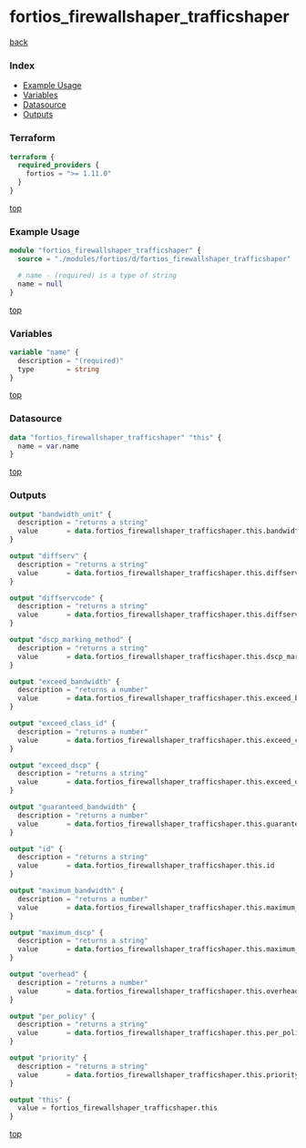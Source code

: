 # fortios_firewallshaper_trafficshaper

[back](../fortios.md)

### Index

- [Example Usage](#example-usage)
- [Variables](#variables)
- [Datasource](#datasource)
- [Outputs](#outputs)

### Terraform

```terraform
terraform {
  required_providers {
    fortios = ">= 1.11.0"
  }
}
```

[top](#index)

### Example Usage

```terraform
module "fortios_firewallshaper_trafficshaper" {
  source = "./modules/fortios/d/fortios_firewallshaper_trafficshaper"

  # name - (required) is a type of string
  name = null
}
```

[top](#index)

### Variables

```terraform
variable "name" {
  description = "(required)"
  type        = string
}
```

[top](#index)

### Datasource

```terraform
data "fortios_firewallshaper_trafficshaper" "this" {
  name = var.name
}
```

[top](#index)

### Outputs

```terraform
output "bandwidth_unit" {
  description = "returns a string"
  value       = data.fortios_firewallshaper_trafficshaper.this.bandwidth_unit
}

output "diffserv" {
  description = "returns a string"
  value       = data.fortios_firewallshaper_trafficshaper.this.diffserv
}

output "diffservcode" {
  description = "returns a string"
  value       = data.fortios_firewallshaper_trafficshaper.this.diffservcode
}

output "dscp_marking_method" {
  description = "returns a string"
  value       = data.fortios_firewallshaper_trafficshaper.this.dscp_marking_method
}

output "exceed_bandwidth" {
  description = "returns a number"
  value       = data.fortios_firewallshaper_trafficshaper.this.exceed_bandwidth
}

output "exceed_class_id" {
  description = "returns a number"
  value       = data.fortios_firewallshaper_trafficshaper.this.exceed_class_id
}

output "exceed_dscp" {
  description = "returns a string"
  value       = data.fortios_firewallshaper_trafficshaper.this.exceed_dscp
}

output "guaranteed_bandwidth" {
  description = "returns a number"
  value       = data.fortios_firewallshaper_trafficshaper.this.guaranteed_bandwidth
}

output "id" {
  description = "returns a string"
  value       = data.fortios_firewallshaper_trafficshaper.this.id
}

output "maximum_bandwidth" {
  description = "returns a number"
  value       = data.fortios_firewallshaper_trafficshaper.this.maximum_bandwidth
}

output "maximum_dscp" {
  description = "returns a string"
  value       = data.fortios_firewallshaper_trafficshaper.this.maximum_dscp
}

output "overhead" {
  description = "returns a number"
  value       = data.fortios_firewallshaper_trafficshaper.this.overhead
}

output "per_policy" {
  description = "returns a string"
  value       = data.fortios_firewallshaper_trafficshaper.this.per_policy
}

output "priority" {
  description = "returns a string"
  value       = data.fortios_firewallshaper_trafficshaper.this.priority
}

output "this" {
  value = fortios_firewallshaper_trafficshaper.this
}
```

[top](#index)